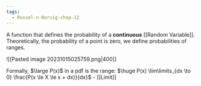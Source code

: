 ```yaml
---
tags:
  - Russel-n-Norvig-chap-12
---
```

A function that defines the probability of a **continuous** [[Random Variable]]. Theoretically, the probability of a point is zero, we define probabilities of ranges.

![[Pasted image 20231015025759.png|400]]

Formally, $\large P(x)$ in a pdf is the range: $\huge P(x) \lim\limits_{dx \to 0} \frac{P(x \le X \le x + dx)}{dx}$ - [[Limit]]